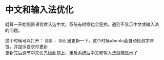 # 中文和输入法优化

就算一开始配置语言默认选中文，系统有时候也会犯抽，遇到不显示中文或输入法的问题。

这个时候可以打开：
```设置 - 系统```
里更新一下，这个时候ubuntu会自动检测字体包，并提示要求你更新  
更新完后调节中文优先级到顶上，重启系统后中文和输入法就能显示了